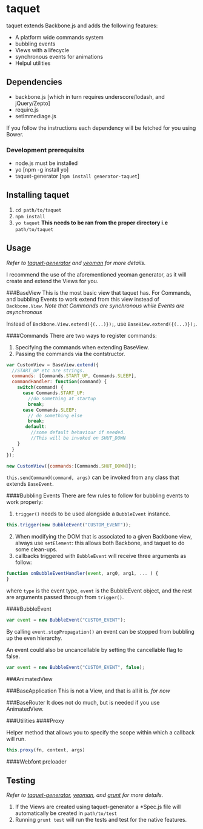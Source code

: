 # taquet

taquet extends Backbone.js and adds the following features:

- A platform wide commands system
- bubbling events
- Views with a lifecycle
- synchronous events for animations
- Helpul utilities

## Dependencies

* backbone.js [which in turn requires underscore/lodash, and jQuery/Zepto]
* require.js
* setImmediage.js

If you follow the instructions each dependency will be fetched for you using Bower.

### Development prerequisits

* node.js must be installed
* yo [npm -g install yo]
* taquet-generator [`npm install generator-taquet`]

## Installing taquet

1. `cd path/to/taquet`
2. `npm install`
3. `yo taquet` __This needs to be ran from the proper directory i.e__ `path/to/taquet`

## Usage

_Refer to [taquet-generator](https://github.com/stilva/taquet-generator) and  [yeoman](http://yeoman.io/) for more details._

I recommend the use of the aforementioned yeoman generator, as it will create and extend the Views for you.

###BaseView
This is the most basic view that taquet has. For Commands, and bubbling Events to work extend from this view instead of `Backbone.View`. _Note that Commands are synchronous while Events are asynchronous_

Instead of `Backbone.View.extend({(...)});`, use `BaseView.extend({(...)});`.

####Commands
There are two ways to register commands:

1. Specifying the commands when extending BaseView.
2. Passing the commands via the contstructor.

```js
var CustomView = BaseView.extend({
  //START_UP etc are strings.
  commands: [Commands.START_UP, Commands.SLEEP],
  commandHandler: function(command) {
    switch(command) {
      case Commands.START_UP:
        //do something at startup
        break;
      case Commands.SLEEP:
        // do something else
        break;
       default:
         //some default behaviour if needed.
         //This will be invoked on SHUT_DOWN
    }
  }
});

new CustomView({commands:[Commands.SHUT_DOWN]});
```

`this.sendCommand(command, args)` can be invoked from any class that extends `BaseEvent`.

####Bubbling Events
There are few rules to follow for bubbling events to work properly:

1. `trigger()` needs to be used alongside a `BubbleEvent` instance.

```js
this.trigger(new BubbleEvent("CUSTOM_EVENT"));
```
2. When modifying the DOM that is associated to a given Backbone view, always use `setElement`: this allows both Backbone,
and taquet to do some clean-ups.
3. callbacks triggered with `BubbleEvent` will receive three arguments as follow:

```js
function onBubbleEventHandler(event, arg0, arg1, ... ) {
}
```

where `type` is the event type, `event` is the BubbleEvent object, and the rest are arguments passed through from `trigger()`.

####BubbleEvent

```js
var event = new BubbleEvent("CUSTOM_EVENT");
```

By calling `event.stopPropagation()` an event can be stopped from bubbling up the even hierarchy.

An event could also be uncancellable by setting the cancellable flag to false.

```js
var event = new BubbleEvent("CUSTOM_EVENT", false);
```
###AnimatedView

###BaseApplication
This is not a View, and that is all it is. _for now_

###BaseRouter
It does not do much, but is needed if you use AnimatedView.

###Utilities
####Proxy

Helper method that allows you to specify the scope within which a callback will run.

```js
this.proxy(fn, context, args)
```

####Webfont preloader

## Testing
_Refer to [taquet-generator](https://github.com/stilva/taquet-generator), [yeoman](http://yeoman.io/), and [grunt](http://www.gruntjs.com) for more details._

1. If the Views are created using taquet-generator a *Spec.js file will automatically be created in `path/to/test`
2. Running `grunt test` will run the tests and test for the native features.
